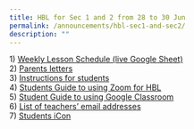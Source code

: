 ```yaml
---
title: HBL for Sec 1 and 2 from 28 to 30 Jun
permalink: /announcements/hbl-sec1-and-sec2/
description: ""
---
```

1\) [Weekly Lesson Schedule (live Google Sheet)](https://docs.google.com/spreadsheets/d/1-LWa0EaFJ-6NVL_KzoK4C6i4CK9lrJ_VGP8c-IOl3XU/edit#gid=0)<br>
2\) [Parents letters](/files/ahbl1.pdf)<br>
3\) [Instructions for students](/files/ahbl2.pdf)<br>
4\) [Students Guide to using Zoom for HBL](/files/ahbl3.pdf)<br>
5\) [Student Guide to using Google Classroom](/files/ahbl4.pdf)<br>
6\) [List of teachers’ email addresses](https://staging.d1ph2u5puaqsvh.amplifyapp.com/about-us/organisation-chart/form-teachers/)<br>
7\) [Students iCon](https://workspace.google.com/dashboard)